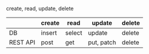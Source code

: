 create, read, update, delete

|          | create | read   | update     | delete |
| -------- | ------ | ------ | ---------- | ------ |
| DB       | insert | select | update     | delete |
| REST API | post   | get    | put, patch | delete |

